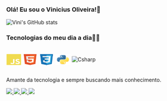 
### Olá! Eu sou o Vinicius Oliveira!👋

![Vini's GitHub stats](https://github-readme-stats.vercel.app/api?username=ViniciusOLiveira54&show_icons=true&theme=radical)
### Tecnologias do meu dia a dia👨‍💻

<div style="display: inline_block"><br>
          <img align="center" alt="Js" height="30" width="40" src="https://raw.githubusercontent.com/devicons/devicon/master/icons/javascript/javascript-plain.svg">
          <img align="center" alt="HTML" height="30" width="40" src="https://raw.githubusercontent.com/devicons/devicon/master/icons/html5/html5-original.svg">
          <img align="center" alt="CSS" height="30" width="40" src="https://raw.githubusercontent.com/devicons/devicon/master/icons/css3/css3-original.svg">
          <img align="center" alt="Python" height="30" width="40" src="https://raw.githubusercontent.com/devicons/devicon/master/icons/python/python-original.svg">
          <img align="center" alt="Csharp" height="30" width="40" src="https://cdn.jsdelivr.net/gh/devicons/devicon/icons/csharp/csharp-original.svg">
         
          
</div></br>

Amante da tecnologia e sempre buscando mais conhecimento.

<div>
<a href = "https://www.linkedin.com/in/raphael-caria-81a730223/">
          <img src="https://img.shields.io/badge/LinkedIn-0077B5?style=for-the-badge&logo=linkedin&logoColor=white" target="_blank">
<a href = "mailto:viniciusoliveira.135.531@gmail.com">
          <img src="https://img.shields.io/badge/-Gmail-%23333?style=for-the-badge&logo=gmail&logoColor=white" target="_blank">
 </a>
<a href ="https://wa.me/5511967740140">
          <img src="https://img.shields.io/badge/WhatsApp-25D366?style=for-the-badge&logo=whatsapp&logoColor=white" target="_blank">
</a>
<a href ="https://instagram.com/vinioliveirw?utm_source=qr&igshid=NGExMmI2YTkyZg%3D%3D">
          <img src="https://img.shields.io/badge/Instagram-E4405F?style=for-the-badge&logo=instagram&logoColor=white" target="_blank">
</a>
</div>
